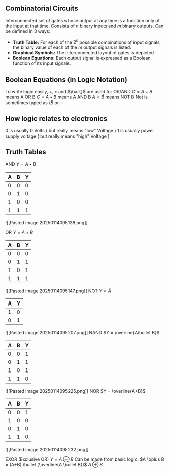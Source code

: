## Combinatorial Circuits
Interconnected set of gates whose output at any time is a function only of the input at that time.
Consists of $n$ binary inputs and $m$ binary outputs. Can be defined in 3 ways:
- **Truth Table:** For each of the $2^{n}$ possible combinations of input signals, the binary value of each of the $m$ output signals is listed.
- **Graphical Symbols:** The interconnected layout of gates is depicted
- **Boolean Equations:** Each output signal is expressed as a Boolean function of its input signals.

## Boolean Equations (in Logic Notation)
To write logic easily, $+$, $\bullet$  and  $\bar{}$  are used for OR/AND
$C = A + B$  means A OR B
$C = A \bullet B$   means A AND B
$A = \bar{B}$            means NOT B
Not is sometimes typed as $/B$ or $\neg$

## How logic relates to electronics
$0$ is usually $0$ Volts ( but really means "low" Voltage )
$1$ is usually power supply voltage ( but really means "high" Voltage )

## Truth Tables
AND
$Y = A \bullet B$

| A   | B   | Y   |
| --- | --- | --- |
| $0$ | $0$ | $0$ |
| $0$ | $1$ | $0$ |
| $1$ | $0$ | $0$ |
| $1$ | $1$ | $1$ |
![[Pasted image 20250114095138.png]]

OR
$Y = A+B$

| A   | B   | Y   |
| --- | --- | --- |
| $0$ | $0$ | $0$ |
| $0$ | $1$ | $1$ |
| $1$ | $0$ | $1$ |
| $1$ | $1$ | $1$ |
![[Pasted image 20250114095147.png]]
NOT
$Y = \bar{A}$

| A   | Y   |
| --- | --- |
| $1$ | $0$ |
| $0$ | $1$ |
![[Pasted image 20250114095207.png]]
NAND
$Y = \overline{A\bullet B}$

| A   | B   | Y   |
| --- | --- | --- |
| $0$ | $0$ | $1$ |
| $0$ | $1$ | $1$ |
| $1$ | $0$ | $1$ |
| $1$ | $1$ | $0$ |
![[Pasted image 20250114095225.png]]
NOR
$Y = \overline{A+B}$

| A   | B   | Y   |
| --- | --- | --- |
| $0$ | $0$ | $1$ |
| $1$ | $0$ | $0$ |
| $0$ | $1$ | $0$ |
| $1$ | $1$ | $0$ |
![[Pasted image 20250114095232.png]]

EXOR (Exclusive OR)
$Y = A \oplus B$ 
Can be made from basic logic:
$A \oplus B = (A+B) \bullet (\overline{A \bullet B})$
$A\oplus B$



